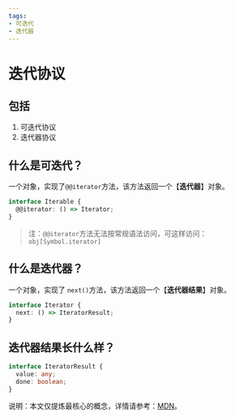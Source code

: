 ```yaml
---
tags:
- 可迭代
- 迭代器
---
```


# 迭代协议

## 包括
1. 可迭代协议
2. 迭代器协议

## 什么是可迭代？

一个对象，实现了`@@iterator`方法，该方法返回一个【**迭代器**】对象。

```ts
interface Iterable {
  @@iterator: () => Iterator;
}
```

> 注：`@@iterator`方法无法按常规语法访问，可这样访问：
> `obj[Symbol.iterator]`

## 什么是迭代器？

一个对象，实现了 `next()`方法，该方法返回一个【**迭代器结果**】对象。

```ts
interface Iterator {
  next: () => IteratorResult;
}
```

## 迭代器结果长什么样？
```ts
interface IteratorResult {
  value: any;
  done: boolean;
}
```

说明：本文仅提炼最核心的概念，详情请参考：[MDN](https://developer.mozilla.org/zh-CN/docs/Web/JavaScript/Reference/Iteration_protocols#%E5%8F%AF%E8%BF%AD%E4%BB%A3%E5%8D%8F%E8%AE%AE)。
